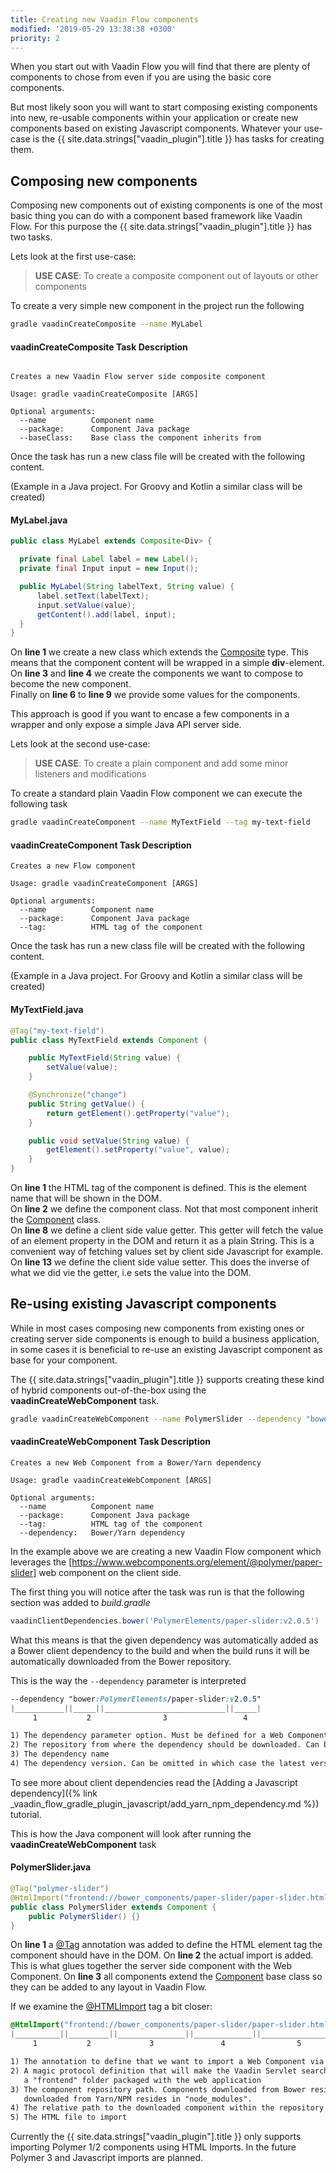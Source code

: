 ```yaml
---
title: Creating new Vaadin Flow components
modified: '2019-05-29 13:38:38 +0300'
priority: 2
---
```


When you start out with Vaadin Flow you will find that there are plenty of components to chose from even if you are using the basic core components.

But most likely soon you will want to start composing existing components into new, re-usable components within your application or create new components based on existing Javascript components. Whatever your use-case is the {{ site.data.strings["vaadin_plugin"].title }} has tasks for creating them.

## Composing new components

Composing new components out of existing components is one of the most basic thing you can do with a component based framework like Vaadin Flow. For this purpose the {{ site.data.strings["vaadin_plugin"].title }} has two tasks.

Lets look at the first use-case:

> **USE CASE**: To create a composite component out of layouts or other components

To create a very simple new component in the project run the following

```bash
gradle vaadinCreateComposite --name MyLabel
```

#### vaadinCreateComposite Task Description
```pre

Creates a new Vaadin Flow server side composite component

Usage: gradle vaadinCreateComposite [ARGS]

Optional arguments:
  --name          Component name
  --package:      Component Java package
  --baseClass:    Base class the component inherits from
```

Once the task has run a new class file will be created with the following content.

(Example in a Java project. For Groovy and Kotlin a similar class will be created)

#### MyLabel.java
```java
public class MyLabel extends Composite<Div> {

  private final Label label = new Label();
  private final Input input = new Input();

  public MyLabel(String labelText, String value) {
      label.setText(labelText);
      input.setValue(value);
      getContent().add(label, input);
  }
}
```
On **line 1** we create a new class which extends the [Composite]() type. This means that the component content will be wrapped in a simple **div**-element.<br/>
On **line 3** and **line 4** we create the components we want to compose to become the new component.<br/>
Finally on **line 6** to **line 9** we provide some values for the components.

This approach is good if you want to encase a few components in a wrapper and only expose a simple Java API server side.

Lets look at the second use-case:

> **USE CASE**: To create a plain component and add some minor listeners and modifications

To create a standard plain Vaadin Flow component we can execute the following task

```bash
gradle vaadinCreateComponent --name MyTextField --tag my-text-field
```

#### vaadinCreateComponent Task Description
```pre
Creates a new Flow component

Usage: gradle vaadinCreateComponent [ARGS]

Optional arguments:
  --name          Component name
  --package:      Component Java package
  --tag:          HTML tag of the component
```
Once the task has run a new class file will be created with the following content.

(Example in a Java project. For Groovy and Kotlin a similar class will be created)

#### MyTextField.java
```java
@Tag("my-text-field")
public class MyTextField extends Component {

    public MyTextField(String value) {
        setValue(value);
    }

    @Synchronize("change")
    public String getValue() {
        return getElement().getProperty("value");
    }

    public void setValue(String value) {
        getElement().setProperty("value", value);
    }
}
```

On **line 1**  the HTML tag of the component is defined. This is the element name that will be shown in the DOM.
<br/>
On **line 2**  we define the component class. Not that most component inherit the [Component](https://vaadin.com/api/platform/com/vaadin/flow/component/Component.html) class.
<br/>
On **line 8** we define a client side value getter. This getter will fetch the value of an element property in the DOM and return it as a plain String. This is a convenient way of fetching values set by client side Javascript for example.
<br/>
On **line 13** we define the client side value setter. This does the inverse of what we did vie the getter, i.e sets the value into the DOM.


## Re-using existing Javascript components

While in most cases composing new components from existing ones or creating server side components is enough to build a business application, in some cases it is beneficial to re-use an existing Javascript component as base for your component.

The {{ site.data.strings["vaadin_plugin"].title }} supports creating these kind of hybrid components out-of-the-box using the **vaadinCreateWebComponent** task.

```bash
gradle vaadinCreateWebComponent --name PolymerSlider --dependency "bower:PolymerElements/paper-slider:v2.0.5"
```

#### vaadinCreateWebComponent Task Description
```pre
Creates a new Web Component from a Bower/Yarn dependency

Usage: gradle vaadinCreateWebComponent [ARGS]

Optional arguments:
  --name          Component name
  --package:      Component Java package
  --tag:          HTML tag of the component
  --dependency:   Bower/Yarn dependency
```

In the example above we are creating a new Vaadin Flow component which leverages the [https://www.webcomponents.org/element/@polymer/paper-slider] web component on the client side. 

The first thing you will notice after the task was run is that the following section was added to *build.gradle*

```groovy
vaadinClientDependencies.bower('PolymerElements/paper-slider:v2.0.5')
```

What this means is that the given dependency was automatically added as a Bower client dependency to the build and when the build runs it will be automatically downloaded from the Bower repository.

This is the way the ``--dependency`` parameter is interpreted

```css
--dependency "bower:PolymerElements/paper-slider:v2.0.5"
|___________||_____||___________________________||_____|
     1           2                3                 4

1) The dependency parameter option. Must be defined for a Web Component
2) The repository from where the dependency should be downloaded. Can be either bower or yarn
3) The dependency name
4) The dependency version. Can be omitted in which case the latest version of the dependency is downloaded
```

To see more about client dependencies read the [Adding a Javascript dependency]({% link _vaadin_flow_gradle_plugin_javascript/add_yarn_npm_dependency.md %}) tutorial.

This is how the Java component will look after running the **vaadinCreateWebComponent** task

#### PolymerSlider.java
```java
@Tag("polymer-slider")
@HtmlImport("frontend://bower_components/paper-slider/paper-slider.html")
public class PolymerSlider extends Component {
    public PolymerSlider() {}
}
```
On **line 1** a [@Tag]() annotation was added to define the HTML element tag the component should have in the DOM.
On **line 2** the actual import is added. This is what glues together the server side component with the Web Component.
On **line 3** all components extend the [Component]() base class so they can be added to any layout in Vaadin Flow. 

If we examine the [@HTMLImport]() tag a bit closer:

```css
@HtmlImport("frontend://bower_components/paper-slider/paper-slider.html");
|__________||_________||_______________||_____________||________________|
     1           2             3               4                5

1) The annotation to define that we want to import a Web Component via HTML
2) A magic protocol definition that will make the Vaadin Servlet search for the downloaded Web Component in 
   a "frontend" folder packaged with the web application
3) The component repository path. Components downloaded from Bower resides in "bower_components" and components 
   downloaded from Yarn/NPM resides in "node_modules".
4) The relative path to the downloaded component within the repository folder
5) The HTML file to import
```

Currently the {{ site.data.strings["vaadin_plugin"].title }} only supports importing Polymer 1/2 components using HTML Imports. In the future Polymer 3 and Javascript imports are planned.